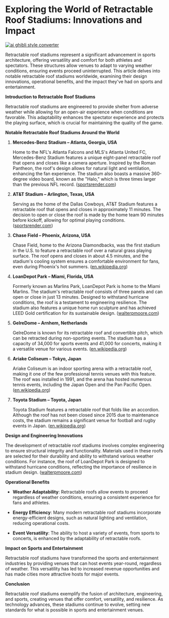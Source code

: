 # Exploring the World of Retractable Roof Stadiums: Innovations and Impact

[![ai ghibli style converter](https://i.imgur.com/dwt8Y5G.gif)](https://witbeam.net/slzx)

Retractable roof stadiums represent a significant advancement in sports architecture, offering versatility and comfort for both athletes and spectators. These structures allow venues to adapt to varying weather conditions, ensuring events proceed uninterrupted. This article delves into notable retractable roof stadiums worldwide, examining their design innovations, operational benefits, and the impact they've had on sports and entertainment.

**Introduction to Retractable Roof Stadiums**

Retractable roof stadiums are engineered to provide shelter from adverse weather while allowing for an open-air experience when conditions are favorable. This adaptability enhances the spectator experience and protects the playing surface, which is crucial for maintaining the quality of the game.

**Notable Retractable Roof Stadiums Around the World**

1. **Mercedes-Benz Stadium – Atlanta, Georgia, USA**

   Home to the NFL's Atlanta Falcons and MLS's Atlanta United FC, Mercedes-Benz Stadium features a unique eight-panel retractable roof that opens and closes like a camera aperture. Inspired by the Roman Pantheon, the roof's design allows for natural light and ventilation, enhancing the fan experience. The stadium also boasts a massive 360-degree video board, known as the "Halo," which is three times larger than the previous NFL record. ([sportsrender.com](https://sportsrender.com/2023/11/02/top-10-football-stadiums-with-retractable-roofs/?utm_source=openai))

2. **AT&T Stadium – Arlington, Texas, USA**

   Serving as the home of the Dallas Cowboys, AT&T Stadium features a retractable roof that opens and closes in approximately 11 minutes. The decision to open or close the roof is made by the home team 90 minutes before kickoff, allowing for optimal playing conditions. ([sportsrender.com](https://sportsrender.com/2023/11/02/top-10-football-stadiums-with-retractable-roofs/?utm_source=openai))

3. **Chase Field – Phoenix, Arizona, USA**

   Chase Field, home to the Arizona Diamondbacks, was the first stadium in the U.S. to feature a retractable roof over a natural grass playing surface. The roof opens and closes in about 4.5 minutes, and the stadium's cooling system ensures a comfortable environment for fans, even during Phoenix's hot summers. ([en.wikipedia.org](https://en.wikipedia.org/wiki/Chase_Field?utm_source=openai))

4. **LoanDepot Park – Miami, Florida, USA**

   Formerly known as Marlins Park, LoanDepot Park is home to the Miami Marlins. The stadium's retractable roof consists of three panels and can open or close in just 13 minutes. Designed to withstand hurricane conditions, the roof is a testament to engineering resilience. The stadium also features a unique home run sculpture and has achieved LEED Gold certification for its sustainable design. ([walterpmoore.com](https://www.walterpmoore.com/projects/loandepot-park-retractable-roof?utm_source=openai))

5. **GelreDome – Arnhem, Netherlands**

   GelreDome is known for its retractable roof and convertible pitch, which can be retracted during non-sporting events. The stadium has a capacity of 34,000 for sports events and 41,000 for concerts, making it a versatile venue for various events. ([en.wikipedia.org](https://en.wikipedia.org/wiki/GelreDome?utm_source=openai))

6. **Ariake Coliseum – Tokyo, Japan**

   Ariake Coliseum is an indoor sporting arena with a retractable roof, making it one of the few professional tennis venues with this feature. The roof was installed in 1991, and the arena has hosted numerous tennis events, including the Japan Open and the Pan Pacific Open. ([en.wikipedia.org](https://en.wikipedia.org/wiki/Ariake_Coliseum?utm_source=openai))

7. **Toyota Stadium – Toyota, Japan**

   Toyota Stadium features a retractable roof that folds like an accordion. Although the roof has not been closed since 2015 due to maintenance costs, the stadium remains a significant venue for football and rugby events in Japan. ([en.wikipedia.org](https://en.wikipedia.org/wiki/Toyota_Stadium_%28Japan%29?utm_source=openai))

**Design and Engineering Innovations**

The development of retractable roof stadiums involves complex engineering to ensure structural integrity and functionality. Materials used in these roofs are selected for their durability and ability to withstand various weather conditions. For instance, the roof of LoanDepot Park is designed to withstand hurricane conditions, reflecting the importance of resilience in stadium design. ([walterpmoore.com](https://www.walterpmoore.com/projects/loandepot-park-retractable-roof?utm_source=openai))

**Operational Benefits**

- **Weather Adaptability**: Retractable roofs allow events to proceed regardless of weather conditions, ensuring a consistent experience for fans and athletes.

- **Energy Efficiency**: Many modern retractable roof stadiums incorporate energy-efficient designs, such as natural lighting and ventilation, reducing operational costs.

- **Event Versatility**: The ability to host a variety of events, from sports to concerts, is enhanced by the adaptability of retractable roofs.

**Impact on Sports and Entertainment**

Retractable roof stadiums have transformed the sports and entertainment industries by providing venues that can host events year-round, regardless of weather. This versatility has led to increased revenue opportunities and has made cities more attractive hosts for major events.

**Conclusion**

Retractable roof stadiums exemplify the fusion of architecture, engineering, and sports, creating venues that offer comfort, versatility, and resilience. As technology advances, these stadiums continue to evolve, setting new standards for what is possible in sports and entertainment venues.